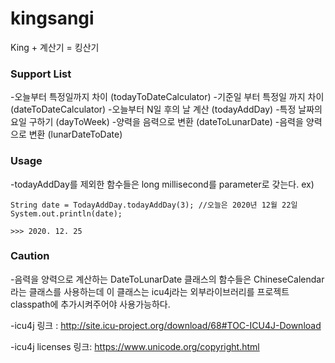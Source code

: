 # kingsangi
King + 계산기 = 킹산기



### Support List
-오늘부터 특정일까지 차이 (todayToDateCalculator) 
-기준일 부터 특정일 까지 차이 (dateToDateCalculator)
-오늘부터 N일 후의 날 계산 (todayAddDay)
-특정 날짜의 요일 구하기 (dayToWeek)
-양력을 음력으로 변환 (dateToLunarDate)
-음력을 양력으로 변환 (lunarDateToDate)

### Usage
-todayAddDay를 제외한 함수들은 long millisecond를 parameter로 갖는다.
 ex)
```
String date = TodayAddDay.todayAddDay(3); //오늘은 2020년 12월 22일
System.out.println(date);

>>> 2020. 12. 25
```

### Caution
-음력을 양력으로 계산하는 DateToLunarDate 클래스의 함수들은 ChineseCalendar라는 클래스를 사용하는데
 이 클래스는 icu4j라는 외부라이브러리를 프로젝트 classpath에 추가시켜주어야 사용가능하다.
 
 -icu4j 링크 : http://site.icu-project.org/download/68#TOC-ICU4J-Download
              
  
 -icu4j licenses
  링크: https://www.unicode.org/copyright.html
